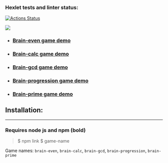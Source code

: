 ### Hexlet tests and linter status:

[![Actions Status](https://github.com/ToxicNN/frontend-project-44/workflows/hexlet-check/badge.svg)](https://github.com/ToxicNN/frontend-project-44/actions)

<a href="https://codeclimate.com/github/ToxicNN/frontend-project-44/maintainability"><img src="https://api.codeclimate.com/v1/badges/0ae900498ba84d470d1a/maintainability" /></a>

- ### [Brain-even game demo](https://asciinema.org/a/2KBZHEyGpv2vjCBOc61XiRnuf)
- ### [Brain-calc game demo](https://asciinema.org/a/1fVbNpzctJbzKaLX6Y2HMfRyn)
- ### [Brain-gcd game demo](https://asciinema.org/a/hpsMndQAer8iAndjMUvaUDw78)
- ### [Brain-progression game demo](https://asciinema.org/a/mR9n3l9gbCglzk3FrY22q1t0c)
- ### [Brain-prime game demo](https://asciinema.org/a/f1u96iWv0dhQW59H2aQpJr0sL)

## Installation:

---

### **Requires node js and npm (bold)**

> $ npm link
> $ game-name

Game names: `brain-even`, `brain-calc`, `brain-gcd`, `brain-progression`, `brain-prime`
